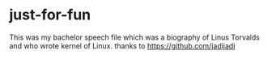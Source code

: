 # just-for-fun
This was my bachelor speech file which was a biography of Linus Torvalds and who wrote kernel of Linux. thanks to https://github.com/jadijadi
